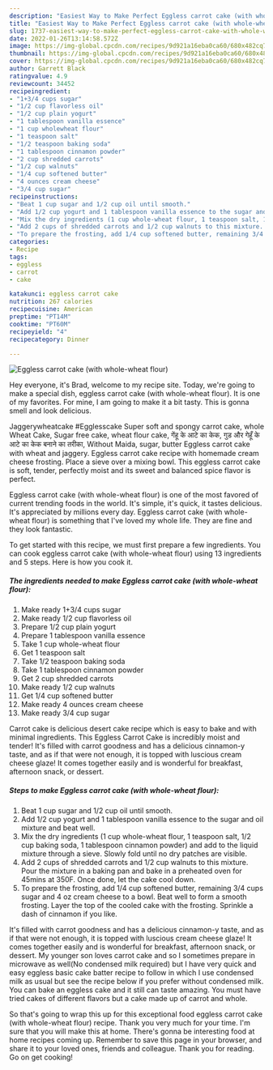 ```yaml
---
description: "Easiest Way to Make Perfect Eggless carrot cake (with whole-wheat flour)"
title: "Easiest Way to Make Perfect Eggless carrot cake (with whole-wheat flour)"
slug: 1737-easiest-way-to-make-perfect-eggless-carrot-cake-with-whole-wheat-flour
date: 2022-01-26T13:14:58.572Z
image: https://img-global.cpcdn.com/recipes/9d921a16eba0ca60/680x482cq70/eggless-carrot-cake-with-whole-wheat-flour-recipe-main-photo.jpg
thumbnail: https://img-global.cpcdn.com/recipes/9d921a16eba0ca60/680x482cq70/eggless-carrot-cake-with-whole-wheat-flour-recipe-main-photo.jpg
cover: https://img-global.cpcdn.com/recipes/9d921a16eba0ca60/680x482cq70/eggless-carrot-cake-with-whole-wheat-flour-recipe-main-photo.jpg
author: Garrett Black
ratingvalue: 4.9
reviewcount: 34452
recipeingredient:
- "1+3/4 cups sugar"
- "1/2 cup flavorless oil"
- "1/2 cup plain yogurt"
- "1 tablespoon vanilla essence"
- "1 cup wholewheat flour"
- "1 teaspoon salt"
- "1/2 teaspoon baking soda"
- "1 tablespoon cinnamon powder"
- "2 cup shredded carrots"
- "1/2 cup walnuts"
- "1/4 cup softened butter"
- "4 ounces cream cheese"
- "3/4 cup sugar"
recipeinstructions:
- "Beat 1 cup sugar and 1/2 cup oil until smooth."
- "Add 1/2 cup yogurt and 1 tablespoon vanilla essence to the sugar and oil mixture and beat well."
- "Mix the dry ingredients (1 cup whole-wheat flour, 1 teaspoon salt, 1/2 cup baking soda, 1 tablespoon cinnamon powder) and add to the liquid mixture through a sieve. Slowly fold until no dry patches are visible."
- "Add 2 cups of shredded carrots and 1/2 cup walnuts to this mixture. Pour the mixture in a baking pan and bake in a preheated oven for 45mins at 350F. Once done, let the cake cool down."
- "To prepare the frosting, add 1/4 cup softened butter, remaining 3/4 cups sugar and 4 oz cream cheese to a bowl. Beat well to form a smooth frosting. Layer the top of the cooled cake with the frosting. Sprinkle a dash of cinnamon if you like."
categories:
- Recipe
tags:
- eggless
- carrot
- cake

katakunci: eggless carrot cake 
nutrition: 267 calories
recipecuisine: American
preptime: "PT14M"
cooktime: "PT60M"
recipeyield: "4"
recipecategory: Dinner

---
```



![Eggless carrot cake (with whole-wheat flour)](https://img-global.cpcdn.com/recipes/9d921a16eba0ca60/680x482cq70/eggless-carrot-cake-with-whole-wheat-flour-recipe-main-photo.jpg)

Hey everyone, it's Brad, welcome to my recipe site. Today, we're going to make a special dish, eggless carrot cake (with whole-wheat flour). It is one of my favorites. For mine, I am going to make it a bit tasty. This is gonna smell and look delicious.

Jaggerywheatcake #Egglesscake Super soft and spongy carrot cake, whole Wheat Cake, Sugar free cake, wheat flour cake, गेंहू के आटे का केक, गुड और गेहूँ के आटे का केक बनाने का तरीका, Without Maida, sugar, butter Eggless carrot cake with wheat and jaggery. Eggless carrot cake recipe with homemade cream cheese frosting. Place a sieve over a mixing bowl. This eggless carrot cake is soft, tender, perfectly moist and its sweet and balanced spice flavor is perfect.

Eggless carrot cake (with whole-wheat flour) is one of the most favored of current trending foods in the world. It's simple, it's quick, it tastes delicious. It's appreciated by millions every day. Eggless carrot cake (with whole-wheat flour) is something that I've loved my whole life. They are fine and they look fantastic.


To get started with this recipe, we must first prepare a few ingredients. You can cook eggless carrot cake (with whole-wheat flour) using 13 ingredients and 5 steps. Here is how you cook it.

<!--inarticleads1-->

##### The ingredients needed to make Eggless carrot cake (with whole-wheat flour):

1. Make ready 1+3/4 cups sugar
1. Make ready 1/2 cup flavorless oil
1. Prepare 1/2 cup plain yogurt
1. Prepare 1 tablespoon vanilla essence
1. Take 1 cup whole-wheat flour
1. Get 1 teaspoon salt
1. Take 1/2 teaspoon baking soda
1. Take 1 tablespoon cinnamon powder
1. Get 2 cup shredded carrots
1. Make ready 1/2 cup walnuts
1. Get 1/4 cup softened butter
1. Make ready 4 ounces cream cheese
1. Make ready 3/4 cup sugar


Carrot cake is delicious desert cake recipe which is easy to bake and with minimal ingredients. This Eggless Carrot Cake is incredibly moist and tender! It&#39;s filled with carrot goodness and has a delicious cinnamon-y taste, and as if that were not enough, it is topped with luscious cream cheese glaze! It comes together easily and is wonderful for breakfast, afternoon snack, or dessert. 

<!--inarticleads2-->

##### Steps to make Eggless carrot cake (with whole-wheat flour):

1. Beat 1 cup sugar and 1/2 cup oil until smooth.
1. Add 1/2 cup yogurt and 1 tablespoon vanilla essence to the sugar and oil mixture and beat well.
1. Mix the dry ingredients (1 cup whole-wheat flour, 1 teaspoon salt, 1/2 cup baking soda, 1 tablespoon cinnamon powder) and add to the liquid mixture through a sieve. Slowly fold until no dry patches are visible.
1. Add 2 cups of shredded carrots and 1/2 cup walnuts to this mixture. Pour the mixture in a baking pan and bake in a preheated oven for 45mins at 350F. Once done, let the cake cool down.
1. To prepare the frosting, add 1/4 cup softened butter, remaining 3/4 cups sugar and 4 oz cream cheese to a bowl. Beat well to form a smooth frosting. Layer the top of the cooled cake with the frosting. Sprinkle a dash of cinnamon if you like.


It&#39;s filled with carrot goodness and has a delicious cinnamon-y taste, and as if that were not enough, it is topped with luscious cream cheese glaze! It comes together easily and is wonderful for breakfast, afternoon snack, or dessert. My younger son loves carrot cake and so I sometimes prepare in microwave as well(No condensed milk required) but I have very quick and easy eggless basic cake batter recipe to follow in which I use condensed milk as usual but see the recipe below if you prefer without condensed milk. You can bake an eggless cake and it still can taste amazing. You must have tried cakes of different flavors but a cake made up of carrot and whole. 

So that's going to wrap this up for this exceptional food eggless carrot cake (with whole-wheat flour) recipe. Thank you very much for your time. I'm sure that you will make this at home. There's gonna be interesting food at home recipes coming up. Remember to save this page in your browser, and share it to your loved ones, friends and colleague. Thank you for reading. Go on get cooking!
